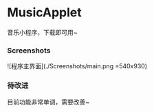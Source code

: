 # MusicApplet

音乐小程序，下载即可用~


### Screenshots

![程序主界面](./Screenshots/main.png =540x930)

### 待改进

目前功能非常单调，需要改善~